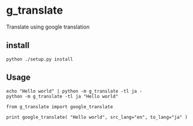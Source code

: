 # g_translate
Translate using google translation

## install
~~~
python ./setup.py install
~~~
## Usage

~~~
echo "Hello world" | python -m g_translate -tl ja -
python -m g_translate -tl ja "Hello world"
~~~

~~~
from g_translate import google_translate

print google_translate( "Hello world", src_lang="en", to_lang="ja" )
~~~
